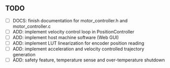 ## TODO

 - [ ] DOCS: finish documentation for motor_controller.h and motor_controller.c
 - [ ] ADD: implement velocity control loop in PositionController
 - [ ] ADD: implement host machine software (Web GUI)
 - [ ] ADD: implement LUT linearization for encoder position reading
 - [ ] ADD: implement acceleration and velocity controlled trajectory generation
 - [ ] ADD: safety feature, temperature sense and over-temperature shutdown
